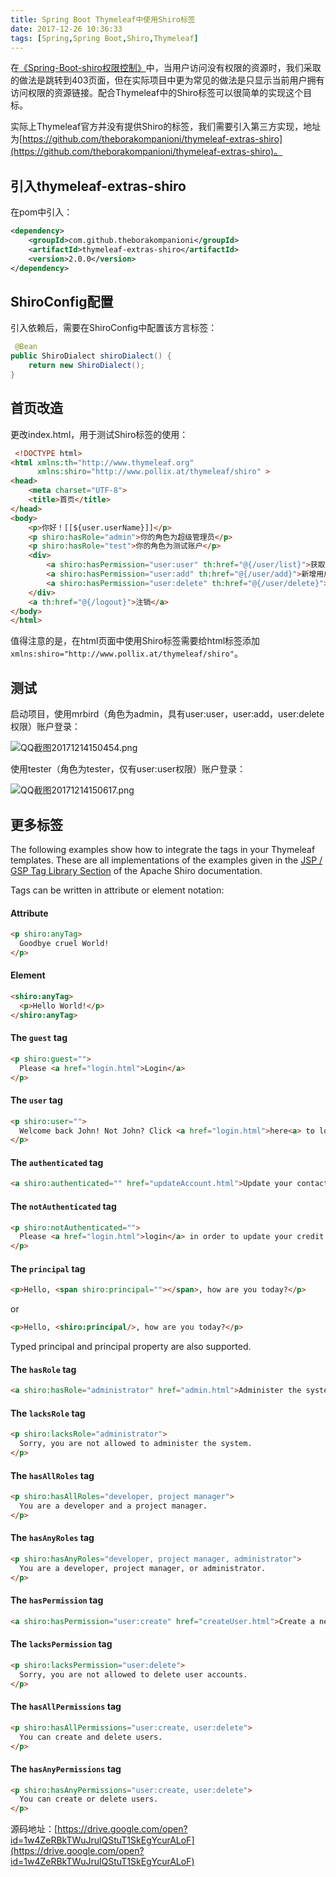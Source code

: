 ```yaml
---
title: Spring Boot Thymeleaf中使用Shiro标签
date: 2017-12-26 10:36:33
tags: [Spring,Spring Boot,Shiro,Thymeleaf]
---
```

在[《Spring-Boot-shiro权限控制》](/Spring-Boot-Shiro权限控制.html)中，当用户访问没有权限的资源时，我们采取的做法是跳转到403页面，但在实际项目中更为常见的做法是只显示当前用户拥有访问权限的资源链接。配合Thymeleaf中的Shiro标签可以很简单的实现这个目标。

实际上Thymeleaf官方并没有提供Shiro的标签，我们需要引入第三方实现，地址为[https://github.com/theborakompanioni/thymeleaf-extras-shiro](https://github.com/theborakompanioni/thymeleaf-extras-shiro)。
<!--more-->
## 引入thymeleaf-extras-shiro
在pom中引入：
```xml
<dependency>
    <groupId>com.github.theborakompanioni</groupId>
    <artifactId>thymeleaf-extras-shiro</artifactId>
    <version>2.0.0</version>
</dependency>
```
## ShiroConfig配置
引入依赖后，需要在ShiroConfig中配置该方言标签：
```java
 @Bean
public ShiroDialect shiroDialect() {
    return new ShiroDialect();
}
```
## 首页改造
更改index.html，用于测试Shiro标签的使用：
```html
 <!DOCTYPE html>
<html xmlns:th="http://www.thymeleaf.org" 
      xmlns:shiro="http://www.pollix.at/thymeleaf/shiro" >
<head>
    <meta charset="UTF-8">
    <title>首页</title>
</head>
<body>
    <p>你好！[[${user.userName}]]</p>
    <p shiro:hasRole="admin">你的角色为超级管理员</p>
    <p shiro:hasRole="test">你的角色为测试账户</p>
    <div>
        <a shiro:hasPermission="user:user" th:href="@{/user/list}">获取用户信息</a>
        <a shiro:hasPermission="user:add" th:href="@{/user/add}">新增用户</a>
        <a shiro:hasPermission="user:delete" th:href="@{/user/delete}">删除用户</a>
    </div>
    <a th:href="@{/logout}">注销</a>
</body>
</html>
```
值得注意的是，在html页面中使用Shiro标签需要给html标签添加`xmlns:shiro="http://www.pollix.at/thymeleaf/shiro"`。
## 测试
启动项目，使用mrbird（角色为admin，具有user:user，user:add，user:delete权限）账户登录：

![QQ截图20171214150454.png](img/QQ截图20171214150454.png)

使用tester（角色为tester，仅有user:user权限）账户登录：

![QQ截图20171214150617.png](img/QQ截图20171214150617.png)

## 更多标签
The following examples show how to integrate the tags in your Thymeleaf templates.
These are all implementations of the examples given in the [JSP / GSP Tag Library Section](http://shiro.apache.org/web.html#Web-JSP%252FGSPTagLibrary) of the Apache Shiro documentation.

Tags can be written in attribute or element notation:

#### Attribute
```html
<p shiro:anyTag>
  Goodbye cruel World!
</p>
```

#### Element
```html
<shiro:anyTag>
  <p>Hello World!</p>
</shiro:anyTag>
```

#### The `guest` tag
```html
<p shiro:guest="">
  Please <a href="login.html">Login</a>
</p>
```

#### The `user` tag
```html
<p shiro:user="">
  Welcome back John! Not John? Click <a href="login.html">here<a> to login.
</p>
```

#### The `authenticated` tag
```html
<a shiro:authenticated="" href="updateAccount.html">Update your contact information</a>
```

#### The `notAuthenticated` tag
```html
<p shiro:notAuthenticated="">
  Please <a href="login.html">login</a> in order to update your credit card information.
</p>
```

#### The `principal` tag
```html
<p>Hello, <span shiro:principal=""></span>, how are you today?</p>
```
or
```html
<p>Hello, <shiro:principal/>, how are you today?</p>
```

Typed principal and principal property are also supported.

#### The `hasRole` tag
```html
<a shiro:hasRole="administrator" href="admin.html">Administer the system</a>
```

#### The `lacksRole` tag
```html
<p shiro:lacksRole="administrator">
  Sorry, you are not allowed to administer the system.
</p>
```

#### The `hasAllRoles` tag
```html
<p shiro:hasAllRoles="developer, project manager">
  You are a developer and a project manager.
</p>
```

#### The `hasAnyRoles` tag
```html
<p shiro:hasAnyRoles="developer, project manager, administrator">
  You are a developer, project manager, or administrator.
</p>
```

#### The `hasPermission` tag
```html
<a shiro:hasPermission="user:create" href="createUser.html">Create a new User</a>
```

#### The `lacksPermission` tag
```html
<p shiro:lacksPermission="user:delete">
  Sorry, you are not allowed to delete user accounts.
</p>
```

#### The `hasAllPermissions` tag
```html
<p shiro:hasAllPermissions="user:create, user:delete">
  You can create and delete users.
</p>
```

#### The `hasAnyPermissions` tag
```html
<p shiro:hasAnyPermissions="user:create, user:delete">
  You can create or delete users.
</p>
```

源码地址：[https://drive.google.com/open?id=1w4ZeRBkTWuJrulQStuT1SkEgYcurALoF](https://drive.google.com/open?id=1w4ZeRBkTWuJrulQStuT1SkEgYcurALoF)